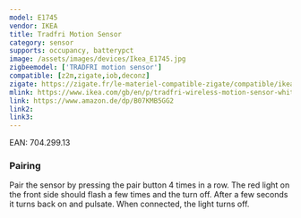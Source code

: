 ```yaml
---
model: E1745
vendor: IKEA
title: Tradfri Motion Sensor
category: sensor
supports: occupancy, batterypct
image: /assets/images/devices/Ikea_E1745.jpg
zigbeemodel: ['TRADFRI motion sensor']
compatible: [z2m,zigate,iob,deconz]
zigate: https://zigate.fr/le-materiel-compatible-zigate/compatible/ikeatradfridtecteurdemouvement
mlink: https://www.ikea.com/gb/en/p/tradfri-wireless-motion-sensor-white-70429913/
link: https://www.amazon.de/dp/B07KMB5GG2
link2: 
link3: 
---
```

EAN: 704.299.13

### Pairing
Pair the sensor by pressing the pair button 4 times in a row.
The red light on the front side should flash a few times and the turn off.
After a few seconds it turns back on and pulsate. When connected, the light turns off. 
